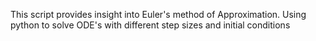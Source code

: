 This script provides insight into Euler's method of Approximation.
Using python to solve ODE's with different step sizes and initial conditions 
